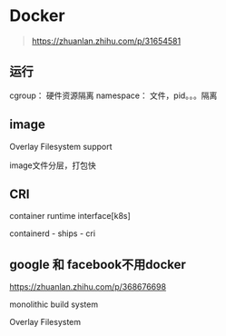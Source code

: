 # Docker

> https://zhuanlan.zhihu.com/p/31654581

## 运行

cgroup： 硬件资源隔离
namespace： 文件，pid。。。隔离

## image

Overlay Filesystem support

image文件分层，打包快

## CRI

container runtime interface[k8s]

containerd - ships - cri

## google 和 facebook不用docker

https://zhuanlan.zhihu.com/p/368676698

monolithic build system

Overlay Filesystem